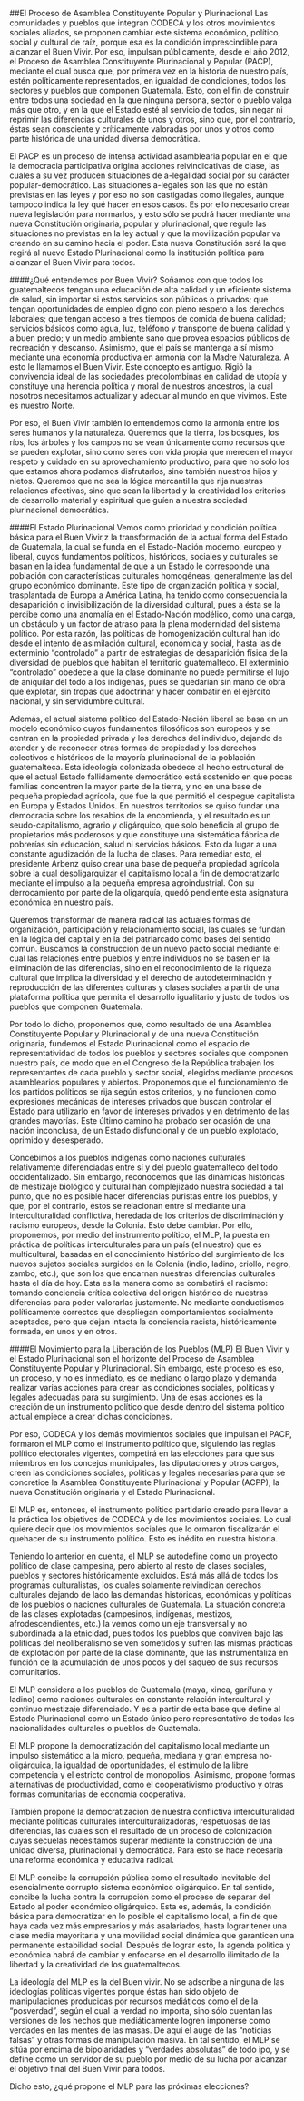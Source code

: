 ##El Proceso de Asamblea Constituyente Popular y Plurinacional
Las comunidades y pueblos que integran CODECA y los otros movimientos sociales aliados, se proponen cambiar este sistema económico, político, social y cultural de raíz, porque esa es la condición imprescindible para alcanzar el Buen Vivir. Por eso, impulsan públicamente, desde el año 2012, el Proceso de Asamblea Constituyente Plurinacional y Popular (PACP), mediante el cual busca que, por primera vez en la historia de nuestro país, estén políticamente representados, en igualdad de condiciones, todos los sectores y pueblos que componen Guatemala. Esto, con el fin de construir entre todos una sociedad en la que ninguna persona, sector o pueblo valga más que otro, y en la que el Estado esté al servicio de todos, sin negar ni reprimir las diferencias culturales de unos y otros, sino que, por el contrario, éstas sean consciente y críticamente valoradas por unos y otros como parte histórica de una unidad diversa democrática.

El PACP es un proceso de intensa actividad asamblearia popular en el que la democracia participativa origina acciones reivindicativas de clase, las cuales a su vez producen situaciones de a-legalidad social por su carácter popular-democrático. Las situaciones a-legales son las que no están previstas en las leyes y por eso no son castigadas como ilegales, aunque tampoco indica la ley qué hacer en esos casos. Es por ello necesario crear
nueva legislación para normarlos, y esto sólo se podrá hacer mediante una nueva Constitución originaria, popular y plurinacional, que regule las situaciones no previstas en la ley actual y que la movilización popular va creando en su camino hacia el poder. Esta nueva Constitución será la que regirá al nuevo Estado Plurinacional como la institución política para alcanzar el Buen Vivir para todos.

####¿Qué entendemos por Buen Vivir?
Soñamos con que todos los guatemaltecos tengan una educación de alta calidad y un eficiente sistema de salud, sin importar si estos servicios son públicos o privados; que tengan oportunidades de empleo digno con pleno respeto a los derechos laborales; que tengan acceso a tres tiempos de comida de buena calidad; servicios básicos como agua, luz, teléfono y transporte de buena calidad y a buen precio; y un medio ambiente sano que provea espacios públicos de recreación y descanso. Asimismo, que el país se mantenga a sí mismo mediante una economía productiva en armonía con la Madre Naturaleza. A esto le llamamos el Buen Vivir. Este concepto es antiguo. Rigió la convivencia ideal de las sociedades precolombinas en calidad de utopía y constituye una herencia política y moral de nuestros ancestros, la cual nosotros necesitamos actualizar y adecuar al mundo en que vivimos. Este es nuestro Norte.

Por eso, el Buen Vivir también lo entendemos como la armonía entre los seres humanos y la naturaleza. Queremos que la tierra, los bosques, los ríos, los árboles y los campos no se vean únicamente como recursos que se pueden explotar, sino como seres con vida propia que merecen el mayor respeto y cuidado en su aprovechamiento productivo, para que no solo los que estamos ahora podamos disfrutarlos, sino también nuestros hijos y nietos. Queremos que no sea la lógica mercantil la que rija nuestras relaciones afectivas, sino que sean la libertad y la creatividad los criterios de desarrollo material y espiritual que guíen a nuestra sociedad plurinacional democrática.

####El Estado Plurinacional
Vemos como prioridad y condición política básica para el Buen Vivir,z la transformación de la actual forma del Estado de Guatemala, la cual se funda en el Estado-Nación moderno, europeo y liberal, cuyos fundamentos políticos, históricos, sociales y culturales se basan en la idea fundamental de que a un Estado le corresponde una población con características culturales homogéneas, generalmente las del grupo económico dominante. Este tipo de organización política y social, trasplantada de Europa a América Latina, ha tenido como consecuencia la desaparición o invisibilización de la diversidad cultural, pues a ésta se la percibe como una anomalía en el Estado-Nación modélico, como una carga, un obstáculo y un factor de atraso para la plena modernidad del sistema político. Por esta razón, las políticas de homogenización cultural han ido desde el intento de asimilación cultural, económica y social, hasta las de exterminio “controlado” a partir de estrategias de desaparición física de la diversidad de pueblos que habitan el territorio guatemalteco. El exterminio “controlado” obedece a que la clase dominante no puede permitirse el lujo de aniquilar del todo a los indígenas, pues se quedarían sin mano de obra que explotar, sin tropas que adoctrinar y hacer combatir en el ejército nacional, y sin servidumbre cultural. 

Además, el actual sistema político del Estado-Nación liberal se basa en un modelo económico cuyos fundamentos filosóficos son europeos y se centran en la propiedad privada y los derechos del individuo, dejando de atender y de reconocer otras formas de propiedad y los derechos colectivos e históricos de la mayoría plurinacional de la población guatemalteca. Esta ideología colonizada obedece al hecho estructural de que el actual Estado fallidamente democrático está sostenido en que pocas familias concentren la mayor parte de la tierra, y no en una base de pequeña propiedad agrícola, que fue la que permitió el despegue capitalista en Europa y Estados Unidos. En nuestros territorios se quiso fundar una democracia sobre los resabios de la encomienda, y el resultado es un seudo-capitalismo, agrario y oligárquico, que solo beneficia al grupo de propietarios más poderosos y que constituye una sistemática fábrica de pobrerías sin educación, salud ni servicios básicos. Esto da lugar a una constante agudización de la lucha de clases. Para remediar esto, el presidente Arbenz quiso crear una base de pequeña propiedad agrícola sobre la cual desoligarquizar el capitalismo local a fin de democratizarlo mediante el impulso a la pequeña empresa agroindustrial. Con su derrocamiento por parte de la oligarquía, quedó pendiente esta asignatura económica en nuestro país.

Queremos transformar de manera radical las actuales formas de organización, participación y relacionamiento social, las cuales se fundan en la lógica del capital y en la del patriarcado como bases del sentido común. Buscamos la construcción de un nuevo pacto social mediante el cual las relaciones entre pueblos y entre individuos no se basen en la eliminación de las diferencias, sino en el reconocimiento de la riqueza cultural que implica la diversidad y el derecho de autodeterminación y reproducción de las diferentes culturas y clases sociales a partir de una plataforma política que permita el desarrollo igualitario y justo de todos los pueblos que componen Guatemala.

Por todo lo dicho, proponemos que, como resultado de una Asamblea Constituyente Popular y Plurinacional y de una nueva Constitución originaria, fundemos el Estado Plurinacional como el espacio de representatividad de todos los pueblos y sectores sociales que componen nuestro país, de modo que en el Congreso de la República trabajen los representantes de cada pueblo y sector social, elegidos mediante procesos asamblearios populares y abiertos. Proponemos que el funcionamiento de los partidos políticos se rija según estos criterios, y no funcionen como expresiones mecánicas de intereses privados que buscan controlar el Estado para utilizarlo en favor de intereses privados y en detrimento de las grandes mayorías. Este último camino ha probado ser ocasión de una nación inconclusa, de un Estado disfuncional y de un pueblo explotado, oprimido y desesperado.

Concebimos a los pueblos indígenas como naciones culturales relativamente diferenciadas entre sí y del pueblo guatemalteco del todo occidentalizado. Sin embargo, reconocemos que las dinámicas históricas de mestizaje biológico y cultural han complejizado nuestra sociedad a tal punto, que no es posible hacer diferencias puristas entre los pueblos, y que, por el contrario, éstos se relacionan entre sí mediante una interculturalidad conflictiva, heredada de los criterios de discriminación y racismo europeos, desde la Colonia. Esto debe cambiar. Por ello, proponemos, por medio del instrumento político, el MLP, la puesta en práctica de políticas interculturales para un país (el nuestro) que es multicultural, basadas en el conocimiento histórico del surgimiento de los nuevos sujetos sociales surgidos en la Colonia (indio, ladino, criollo, negro, zambo, etc.), que son los que encarnan nuestras diferencias culturales hasta el día de hoy. Esta es la manera como se combatirá el racismo: tomando conciencia crítica colectiva del origen histórico de nuestras diferencias para poder valorarlas justamente. No mediante conductismos políticamente correctos que despliegan comportamientos socialmente aceptados, pero que dejan intacta la conciencia racista, históricamente formada, en unos y en otros.

####El Movimiento para la Liberación de los Pueblos (MLP)
El Buen Vivir y el Estado Plurinacional son el horizonte del Proceso de Asamblea Constituyente Popular y Plurinacional. Sin embargo, este proceso es eso, un proceso, y no es inmediato, es de mediano o largo plazo y demanda realizar varias acciones para crear las condiciones sociales, políticas y legales adecuadas para su surgimiento. Una de esas acciones es la creación de un instrumento político que desde dentro del sistema político actual empiece a crear dichas condiciones.

Por eso, CODECA y los demás movimientos sociales que impulsan el PACP, formaron el MLP como el instrumento político que, siguiendo las reglas político electorales vigentes, competirá en las elecciones para que sus miembros en los concejos municipales, las diputaciones y otros cargos, creen las condiciones sociales, políticas y legales necesarias para que se concretice la Asamblea Constituyente Plurinacional y Popular (ACPP), la nueva Constitución originaria y el Estado Plurinacional.

El MLP es, entonces, el instrumento político partidario creado para llevar a la práctica los objetivos de CODECA y de los movimientos sociales. Lo cual quiere decir que los movimientos sociales que lo  ormaron fiscalizarán el quehacer de su instrumento político.  Esto es inédito en nuestra historia.

Teniendo lo anterior en cuenta, el MLP se autodefine como un proyecto político de clase campesina, pero abierto al resto de clases sociales, pueblos y sectores históricamente excluidos. Está más allá de todos los programas culturalistas, los cuales solamente reivindican derechos culturales dejando de lado las demandas históricas, económicas y políticas de los pueblos o naciones culturales de Guatemala. La situación concreta de las clases explotadas (campesinos, indígenas, mestizos, afrodescendientes, etc.) la vemos como un eje transversal y no subordinada a la etnicidad, pues todos los pueblos que conviven bajo las políticas del neoliberalismo se ven sometidos y sufren las mismas prácticas de explotación por parte de la clase dominante, que las instrumentaliza en función de la acumulación de unos pocos y del saqueo de sus recursos comunitarios.

El MLP considera a los pueblos de Guatemala (maya, xinca, garífuna y ladino) como naciones culturales en constante relación intercultural y continuo mestizaje diferenciado. Y es a partir de esta base que define al Estado Plurinacional como un Estado único pero representativo de todas las nacionalidades culturales o pueblos de Guatemala. 

El MLP propone la democratización del capitalismo local mediante un impulso sistemático a la micro, pequeña, mediana y gran empresa no-oligárquica, la igualdad de oportunidades, el estímulo de la libre competencia y el estricto control de monopolios. Asimismo, propone formas alternativas de productividad, como el cooperativismo productivo y otras formas comunitarias de economía cooperativa.

También propone la democratización de nuestra conflictiva interculturalidad mediante políticas culturales interculturalizadoras, respetuosas de las diferencias, las cuales son el resultado de un proceso de colonización cuyas secuelas necesitamos superar mediante la construcción de una unidad diversa, plurinacional y democrática. Para esto se hace necesaria una reforma económica y educativa radical.

El MLP concibe la corrupción pública como el resultado inevitable del esencialmente corrupto sistema económico oligárquico. En tal sentido, concibe la lucha contra la corrupción como el proceso de separar del Estado al poder económico oligárquico. Esta es, además, la condición básica para democratizar en lo posible el capitalismo local, a fin de que haya cada vez más empresarios y más asalariados, hasta lograr tener una clase media mayoritaria y una movilidad social dinámica que garanticen una permanente estabilidad social. Después de lograr esto, la agenda política y económica habrá de cambiar y enfocarse en el desarrollo ilimitado de la libertad y la creatividad de los guatemaltecos. 

La ideología del MLP es la del Buen vivir. No se adscribe a ninguna de las ideologías políticas vigentes porque éstas han sido objeto de manipulaciones producidas por recursos mediáticos como el de la “posverdad”, según el cual la verdad no importa, sino sólo cuentan las versiones de los hechos que mediáticamente logren imponerse como verdades en las mentes de las masas. De aquí el auge de las “noticias falsas” y otras formas de manipulación masiva. En tal sentido, el MLP se sitúa por encima de bipolaridades y “verdades absolutas” de todo  ipo, y se define como un servidor de su pueblo por medio de su lucha por alcanzar el objetivo final del Buen Vivir para todos. 

Dicho esto, ¿qué propone el MLP para las próximas elecciones?